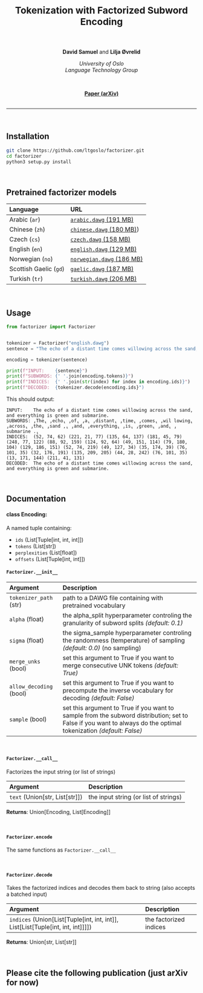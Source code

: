 <h2 align="center"><b><h3>Tokenization with Factorized Subword Encoding</h3></b></h2><br>


<p align="center">
  <b>David Samuel</b> and <b>Lilja Øvrelid</b>
</p>

<p align="center">
  <i>
    University of Oslo<br>
    Language Technology Group<br>
  </i>
</p>
<br>

<p align="center">
  <a href="https://arxiv.org/abs/2303.09859"><b>Paper (arXiv)</b></a><br><br>
</p>

_______

<br>

## Installation

```bash
git clone https://github.com/ltgoslo/factorizer.git
cd factorizer
python3 setup.py install  
```

<br>

## Pretrained factorizer models

| **Language**    | **URL**         |
| :-------------- | :-------------- |
| Arabic (`ar`)          | [`arabic.dawg` (191 MB)](https://github.com/ltgoslo/factorizer/releases/download/v1.0.0/arabic.dawg) |
| Chinese (`zh`)         | [`chinese.dawg` (180 MB)](https://github.com/ltgoslo/factorizer/releases/download/v1.0.0/chinese.dawg)) |
| Czech (`cs`)           | [`czech.dawg` (158 MB)](https://github.com/ltgoslo/factorizer/releases/download/v1.0.0/czech.dawg) |
| English (`en`)         | [`english.dawg` (129 MB)](https://github.com/ltgoslo/factorizer/releases/download/v1.0.0/english.dawg) |
| Norwegian (`no`)       | [`norwegian.dawg` (186 MB)](https://github.com/ltgoslo/factorizer/releases/download/v1.0.0/norwegian.dawg) |
| Scottish Gaelic (`gd`) | [`gaelic.dawg` (187 MB)](https://github.com/ltgoslo/factorizer/releases/download/v1.0.0/gaelic.dawg) |
| Turkish (`tr`)         | [`turkish.dawg` (206 MB)](https://github.com/ltgoslo/factorizer/releases/download/v1.0.0/turkish.dawg) |

<br>

## Usage

```python
from factorizer import Factorizer


tokenizer = Factorizer("english.dawg")
sentence = "The echo of a distant time comes willowing across the sand, and everything is green and submarine."

encoding = tokenizer(sentence)

print(f"INPUT:    {sentence}")
print(f"SUBWORDS: {' '.join(encoding.tokens)}")
print(f"INDICES:  {' '.join(str(index) for index in encoding.ids)}")
print(f"DECODED:  {tokenizer.decode(encoding.ids}")
```

This should output:
```
INPUT:    The echo of a distant time comes willowing across the sand, and everything is green and submarine.
SUBWORDS: ⸥The⸤ ⸥echo⸤ ⸥of⸤ ⸥a⸤ ⸥distant⸤ ⸥time⸤ ⸥comes⸤ ⸥wil lowing⸤ ⸥across⸤ ⸥the⸤ ⸥sand ,⸤ ⸥and⸤ ⸥everything⸤ ⸥is⸤ ⸥green⸤ ⸥and⸤ ⸥submarine .⸤
INDICES:  (52, 74, 62) (221, 21, 77) (135, 64, 137) (181, 45, 79) (248, 77, 122) (88, 92, 159) (124, 92, 64) (49, 151, 114) (79, 180, 104) (129, 186, 151) (52, 74, 219) (49, 127, 34) (35, 174, 39) (76, 101, 35) (32, 176, 191) (135, 209, 205) (44, 28, 242) (76, 101, 35) (13, 171, 144) (211, 41, 131)
DECODED:  The echo of a distant time comes willowing across the sand, and everything is green and submarine.
```

<br>

## Documentation

#### class Encoding:

A named tuple containing:
- `ids` (List[Tuple[int, int, int]])
- `tokens` (List[str])
- `perplexities` (List[float])
- `offsets` (List[Tuple[int, int]])

#### `Factorizer.__init__`

| **Argument**    | **Description** |
| :-------------- | :-------------- |
| `tokenizer_path` (str) | path to a DAWG file containing with pretrained vocabulary |
| `alpha` (float) | the alpha_split hyperparameter controling the granularity of subword splits *(default: 0.1)* |
| `sigma` (float)           | the sigma_sample hyperparameter controling the randomness (temperature) of sampling *(default: 0.0)* (no sampling) |
| `merge_unks` (bool)       | set this argument to True if you want to merge consecutive UNK tokens *(default: True)* |
| `allow_decoding` (bool)       | set this argument to True if you want to precompute the inverse vocabulary for decoding *(default: False)* |
| `sample` (bool)       | set this argument to True if you want to sample from the subword distribution; set to False if you want to always do the optimal tokenization *(default: False)* |

<br>

#### `Factorizer.__call__`

Factorizes the input string (or list of strings)

| **Argument**    | **Description** |
| :-------------- | :-------------- |
| `text` (Union[str, List[str]]) | the input string (or list of strings) |

**Returns**: Union[Encoding, List[Encoding]]

<br>

#### `Factorizer.encode`

The same functions as `Factorizer.__call__`

<br>

#### `Factorizer.decode`

Takes the factorized indices and decodes them back to string (also accepts a batched input)

| **Argument**    | **Description** |
| :-------------- | :-------------- |
| `indices` (Union[List[Tuple[int, int, int]], List[List[Tuple[int, int, int]]]]) | the factorized indices |

**Returns**: Union[str, List[str]]


<br>


## Please cite the following publication (just arXiv for now)
```bibtex

```
